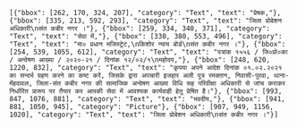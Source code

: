     [{"bbox": [262, 170, 324, 207], "category": "Text", "text": "प्रेषक,"}, {"bbox": [335, 213, 592, 293], "category": "Text", "text": "जिला प्रोबेशन अधिकारी\nसंत कबीर नगर ।"}, {"bbox": [259, 334, 340, 371], "category": "Text", "text": "सेवा में,"}, {"bbox": [330, 380, 553, 496], "category": "Text", "text": "मा० प्रधान मजिस्ट्रेट,\nकिशोर न्याय बोर्ड\nसंत कबीर नगर ।"}, {"bbox": [254, 539, 1055, 612], "category": "Text", "text": "पत्रांक १५५६ / जि०प्रो०का / अन्वेषण आख्या / २०२०-२१ / दिनांक १२/०२/१\nमहोदय,"}, {"bbox": [248, 620, 1220, 832], "category": "Text", "text": "कृपया अपने आदेश दिनांक ०१.०२.२०२१ का सन्दर्भ ग्रहण करने का कष्ट करें, जिसके द्वारा अपचारी इजहार अली पुत्र रमक्तान, निवासी-पुरवा, थाना-मेंहदावल, जिला-संत कबीर नगर की सामाजिक अन्वेषण आख्या विधि सह परिवीक्षा अधिकारी से जांच कराकर निर्धारित प्रारूप पर तैयार कर आपकी सेवा में आवश्यक कार्यवाही हेतु प्रेषित है।"}, {"bbox": [993, 847, 1076, 881], "category": "Text", "text": "भवदीय,"}, {"bbox": [941, 881, 1050, 945], "category": "Picture"}, {"bbox": [907, 949, 1156, 1020], "category": "Text", "text": "जिला प्रोबेशन अधिकारी\nसंत कबीर नगर ।"}]